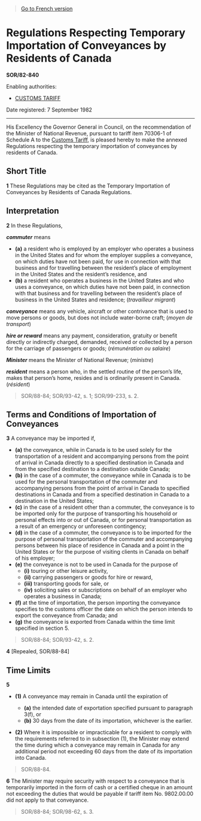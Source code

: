 > [Go to French version](/fr/Règlements/Décrets,%20ordonnances%20et%20règlements%20statutaires/82/840.md)

# Regulations Respecting Temporary Importation of Conveyances by Residents of Canada

**SOR/82-840**

Enabling authorities: 
- [CUSTOMS TARIFF](/en/Acts/Statutes%20of%20Canada/1997/c.%2036.md)

Date registered: 7 September 1982

----------

His Excellency the Governor General in Council, on the recommendation of the Minister of National Revenue, pursuant to tariff item 70306-1 of Schedule A to the [Customs Tariff](/en/Acts/Statutes%20of%20Canada/1997/c.%2036.md), is pleased hereby to make the annexed Regulations respecting the temporary importation of conveyances by residents of Canada.




## Short Title


**1** These Regulations may be cited as the Temporary Importation of Conveyances by Residents of Canada Regulations.




## Interpretation


**2** In these Regulations,

***commuter*** means
- **(a)** a resident who is employed by an employer who operates a business in the United States and for whom the employer supplies a conveyance, on which duties have not been paid, for use in connection with that business and for travelling between the resident’s place of employment in the United States and the resident’s residence, and
- **(b)** a resident who operates a business in the United States and who uses a conveyance, on which duties have not been paid, in connection with that business and for travelling between the resident’s place of business in the United States and residence; (*travailleur migrant*)

***conveyance*** means any vehicle, aircraft or other contrivance that is used to move persons or goods, but does not include water-borne craft; (*moyen de transport*)

***hire or reward*** means any payment, consideration, gratuity or benefit directly or indirectly charged, demanded, received or collected by a person for the carriage of passengers or goods; (*rémunération ou salaire*)

***Minister*** means the Minister of National Revenue; (*ministre*)

***resident*** means a person who, in the settled routine of the person’s life, makes that person’s home, resides and is ordinarily present in Canada. (*résident*) 
> SOR/88-84; SOR/93-42, s. 1; SOR/99-233, s. 2.





## Terms and Conditions of Importation of Conveyances


**3** A conveyance may be imported if,
- **(a)** the conveyance, while in Canada is to be used solely for the transportation of a resident and accompanying persons from the point of arrival in Canada directly to a specified destination in Canada and from the specified destination to a destination outside Canada;
- **(b)** in the case of a commuter, the conveyance while in Canada is to be used for the personal transportation of the commuter and accompanying persons from the point of arrival in Canada to specified destinations in Canada and from a specified destination in Canada to a destination in the United States;
- **(c)** in the case of a resident other than a commuter, the conveyance is to be imported only for the purpose of transporting his household or personal effects into or out of Canada, or for personal transportation as a result of an emergency or unforeseen contingency;
- **(d)** in the case of a commuter, the conveyance is to be imported for the purpose of personal transportation of the commuter and accompanying persons between his place of residence in Canada and a point in the United States or for the purpose of visiting clients in Canada on behalf of his employer;
- **(e)** the conveyance is not to be used in Canada for the purpose of
	- **(i)** touring or other leisure activity,
	- **(ii)** carrying passengers or goods for hire or reward,
	- **(iii)** transporting goods for sale, or
	- **(iv)** soliciting sales or subscriptions on behalf of an employer who operates a business in Canada;
- **(f)** at the time of importation, the person importing the conveyance specifies to the customs officer the date on which the person intends to export the conveyance from Canada; and
- **(g)** the conveyance is exported from Canada within the time limit specified in section 5.
> SOR/88-84; SOR/93-42, s. 2.




**4** [Repealed, SOR/88-84]




## Time Limits


**5** 

- **(1)** A conveyance may remain in Canada until the expiration of
	- **(a)** the intended date of exportation specified pursuant to paragraph 3(f), or
	- **(b)** 30 days from the date of its importation,
whichever is the earlier.

- **(2)** Where it is impossible or impracticable for a resident to comply with the requirements referred to in subsection (1), the Minister may extend the time during which a conveyance may remain in Canada for any additional period not exceeding 60 days from the date of its importation into Canada.
> SOR/88-84.




**6** The Minister may require security with respect to a conveyance that is temporarily imported in the form of cash or a certified cheque in an amount not exceeding the duties that would be payable if tariff item No. 9802.00.00 did not apply to that conveyance.
> SOR/88-84; SOR/98-62, s. 3.



